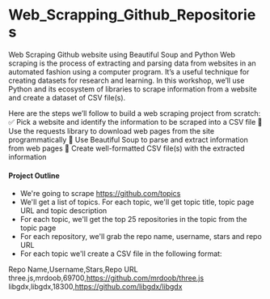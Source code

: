 # Web_Scrapping_Github_Repositories
Web Scraping Github website using  Beautiful Soup and Python
Web scraping is the process of extracting and parsing data from websites in an automated fashion using a computer program.
It’s a useful technique for creating datasets for research and learning. 
In this workshop, we’ll use Python and its ecosystem of libraries to scrape information from a website and create a dataset of CSV file(s).

Here are the steps we’ll follow to build a web scraping project from scratch:
✅ Pick a website and identify the information to be scraped into a CSV file
💾 Use the requests library to download web pages from the site programmatically
💬 Use Beautiful Soup to parse and extract information from web pages
📝 Create well-formatted CSV file(s) with the extracted information



#### Project Outline

- We're going to scrape https://github.com/topics
- We'll get a list of topics. For each topic, we'll get topic title, topic page URL and topic description
- For each topic, we'll get the top 25 repositories in the topic from the topic page
- For each repository, we'll grab the repo name, username, stars and repo URL
- For each topic we'll create a CSV file in the following format:

Repo Name,Username,Stars,Repo URL
three.js,mrdoob,69700,https://github.com/mrdoob/three.js
libgdx,libgdx,18300,https://github.com/libgdx/libgdx

